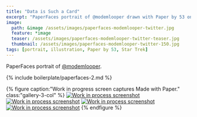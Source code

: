 ```yaml
---
title: "Data is Such a Card"
excerpt: "PaperFaces portrait of @modemlooper drawn with Paper by 53 on an iPad."
image: 
  path: &image /assets/images/paperfaces-modemlooper-twitter.jpg 
  feature: *image
  teaser: /assets/images/paperfaces-modemlooper-twitter-teaser.jpg
  thumbnail: /assets/images/paperfaces-modemlooper-twitter-150.jpg
tags: [portrait, illustration, Paper by 53, Star Trek]
---
```


PaperFaces portrait of [@modemlooper](https://twitter.com/modemlooper).

{% include boilerplate/paperfaces-2.md %}

{% figure caption:"Work in progress screen captures Made with Paper." class:"gallery-3-col" %}
[![Work in process screenshot](/assets/images/paperfaces-modemlooper-process-1-600.jpg)](/assets/images/paperfaces-modemlooper-process-1-lg.jpg) [![Work in process screenshot](/assets/images/paperfaces-modemlooper-process-2-600.jpg)](/assets/images/paperfaces-modemlooper-process-2-lg.jpg) [![Work in process screenshot](/assets/images/paperfaces-modemlooper-process-3-600.jpg)](/assets/images/paperfaces-modemlooper-process-3-lg.jpg) [![Work in process screenshot](/assets/images/paperfaces-modemlooper-process-4-600.jpg)](/assets/images/paperfaces-modemlooper-process-4-lg.jpg)
{% endfigure %}
